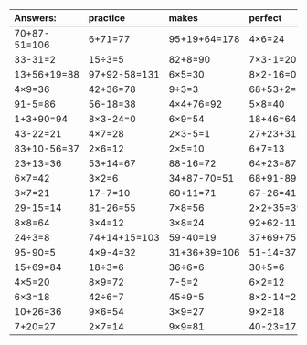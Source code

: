 | Answers: | practice | makes | perfect | ! |
| :--- | :--- | :--- | :--- | :--- |
| 70+87-51=106 | 6+71=77 | 95+19+64=178 | 4×6=24 | 5×7=35 | 
| 33-31=2 | 15÷3=5 | 82+8=90 | 7×3-1=20 | 7×7=49 | 
| 13+56+19=88 | 97+92-58=131 | 6×5=30 | 8×2-16=0 | 2×2+44=48 | 
| 4×9=36 | 42+36=78 | 9÷3=3 | 68+53+2=123 | 8×2=16 | 
| 91-5=86 | 56-18=38 | 4×4+76=92 | 5×8=40 | 71-53=18 | 
| 1+3+90=94 | 8×3-24=0 | 6×9=54 | 18+46=64 | 5-3=2 | 
| 43-22=21 | 4×7=28 | 2×3-5=1 | 27+23+31=81 | 9×5=45 | 
| 83+10-56=37 | 2×6=12 | 2×5=10 | 6+7=13 | 6×5+35=65 | 
| 23+13=36 | 53+14=67 | 88-16=72 | 64+23=87 | 59+26-57=28 | 
| 6×7=42 | 3×2=6 | 34+87-70=51 | 68+91-89=70 | 56÷8=7 | 
| 3×7=21 | 17-7=10 | 60+11=71 | 67-26=41 | 1+67-26=42 | 
| 29-15=14 | 81-26=55 | 7×8=56 | 2×2+35=39 | 27+58=85 | 
| 8×8=64 | 3×4=12 | 3×8=24 | 92+62-11=143 | 28-12=16 | 
| 24÷3=8 | 74+14+15=103 | 59-40=19 | 37+69+75=181 | 16+70=86 | 
| 95-90=5 | 4×9-4=32 | 31+36+39=106 | 51-14=37 | 27+31=58 | 
| 15+69=84 | 18÷3=6 | 36÷6=6 | 30÷5=6 | 90-54=36 | 
| 4×5=20 | 8×9=72 | 7-5=2 | 6×2=12 | 14+71+55=140 | 
| 6×3=18 | 42÷6=7 | 45÷9=5 | 8×2-14=2 | 44-12=32 | 
| 10+26=36 | 9×6=54 | 3×9=27 | 9×2=18 | 7×6=42 | 
| 7+20=27 | 2×7=14 | 9×9=81 | 40-23=17 | 83+52+41=176 | 
